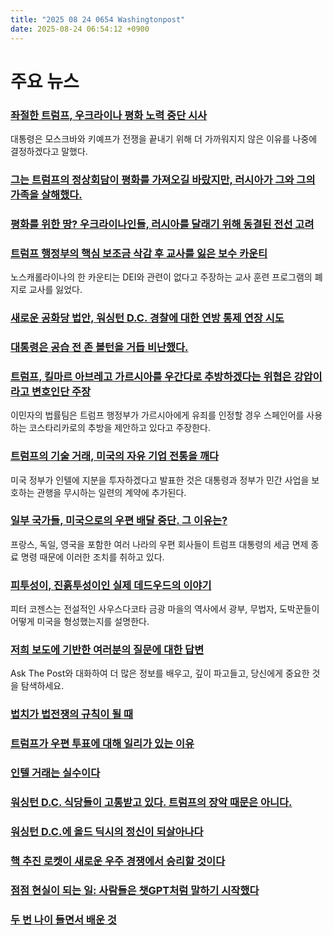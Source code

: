 ```yaml
---
title: "2025 08 24 0654 Washingtonpost"
date: 2025-08-24 06:54:12 +0900
---
```


# 주요 뉴스

### [좌절한 트럼프, 우크라이나 평화 노력 중단 시사](https://www.washingtonpost.com/politics/2025/08/23/trump-ukraine-frustration/)
 대통령은 모스크바와 키예프가 전쟁을 끝내기 위해 더 가까워지지 않은 이유를 나중에 결정하겠다고 말했다.
### [그는 트럼프의 정상회담이 평화를 가져오길 바랐지만, 러시아가 그와 그의 가족을 살해했다.](https://www.washingtonpost.com/world/2025/08/22/ukraine-war-family-killed-kharkiv-summits/)
### [평화를 위한 땅? 우크라이나인들, 러시아를 달래기 위해 동결된 전선 고려](https://www.washingtonpost.com/world/2025/08/23/ukraine-donetsk-land-peace-deal/)
### [트럼프 행정부의 핵심 보조금 삭감 후 교사를 잃은 보수 카운티](https://www.washingtonpost.com/education/2025/08/23/trump-cuts-teacher-grants-nc/)
 노스캐롤라이나의 한 카운티는 DEI와 관련이 없다고 주장하는 교사 훈련 프로그램의 폐지로 교사를 잃었다.
### [새로운 공화당 법안, 워싱턴 D.C. 경찰에 대한 연방 통제 연장 시도](https://www.washingtonpost.com/dc-md-va/2025/08/23/dc-federal-takeover-police-extend/)
### [대통령은 공습 전 존 볼턴을 거듭 비난했다.](https://www.washingtonpost.com/politics/2025/08/23/trump-bolton-raid-retaliation-concerns/)
### [트럼프, 킬마르 아브레고 가르시아를 우간다로 추방하겠다는 위협은 강압이라고 변호인단 주장](https://www.washingtonpost.com/immigration/2025/08/23/kilmar-abrego-garcia-uganda-deportation/)
 이민자의 법률팀은 트럼프 행정부가 가르시아에게 유죄를 인정할 경우 스페인어를 사용하는 코스타리카로의 추방을 제안하고 있다고 주장한다.
### [트럼프의 기술 거래, 미국의 자유 기업 전통을 깨다](https://www.washingtonpost.com/technology/2025/08/23/trump-intel-deals-free-enterprise/)
 미국 정부가 인텔에 지분을 투자하겠다고 발표한 것은 대통령과 정부가 민간 사업을 보호하는 관행을 무시하는 일련의 계약에 추가된다.
### [일부 국가들, 미국으로의 우편 배달 중단. 그 이유는?](https://www.washingtonpost.com/world/2025/08/23/us-tariffs-international-post/)
 프랑스, 독일, 영국을 포함한 여러 나라의 우편 회사들이 트럼프 대통령의 세금 면제 종료 명령 때문에 이러한 조치를 취하고 있다.
### [피투성이, 진흙투성이인 실제 데드우드의 이야기](https://www.washingtonpost.com/books/2025/08/22/deadwood-peter-cozzens-history-review/)
 피터 코젠스는 전설적인 사우스다코타 금광 마을의 역사에서 광부, 무법자, 도박꾼들이 어떻게 미국을 형성했는지를 설명한다.
### [저희 보도에 기반한 여러분의 질문에 대한 답변](https://www.washingtonpost.com/ask-the-post-ai/)
 Ask The Post와 대화하여 더 많은 정보를 배우고, 깊이 파고들고, 당신에게 중요한 것을 탐색하세요.
### [법치가 법전쟁의 규칙이 될 때](https://www.washingtonpost.com/opinions/2025/08/23/trump-fraud-fine-ruling-democracy-lawfare/)
### [트럼프가 우편 투표에 대해 일리가 있는 이유](https://www.washingtonpost.com/opinions/2025/08/23/trump-democracy-mail-in-ballots/)
### [인텔 거래는 실수이다](https://www.washingtonpost.com/opinions/2025/08/22/intel-trump-deal-china-chips/)
### [워싱턴 D.C. 식당들이 고통받고 있다. 트럼프의 장악 때문은 아니다.](https://www.washingtonpost.com/opinions/2025/08/22/trump-smithsonian-washington-slavery/)
### [워싱턴 D.C.에 올드 딕시의 정신이 되살아나다](https://www.washingtonpost.com/opinions/2025/08/22/dc-trump-national-guard-smithsonian/)
### [핵 추진 로켓이 새로운 우주 경쟁에서 승리할 것이다](https://www.washingtonpost.com/opinions/2025/08/20/nasa-nuclear-power-rockets-space/)
### [점점 현실이 되는 일: 사람들은 챗GPT처럼 말하기 시작했다](https://www.washingtonpost.com/opinions/2025/08/20/chatgpt-claude-chatbots-language/)
### [두 번 나이 들면서 배운 것](https://www.washingtonpost.com/opinions/2025/08/19/chronic-illness-aging-twice-multiple-sclerosis/)